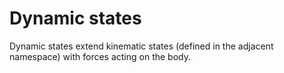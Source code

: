 # Dynamic states

Dynamic states extend kinematic states (defined in the adjacent namespace) with forces acting on the body.
